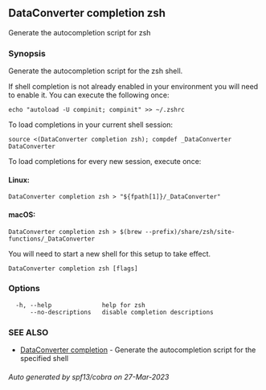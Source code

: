 ## DataConverter completion zsh

Generate the autocompletion script for zsh

### Synopsis

Generate the autocompletion script for the zsh shell.

If shell completion is not already enabled in your environment you will need
to enable it.  You can execute the following once:

	echo "autoload -U compinit; compinit" >> ~/.zshrc

To load completions in your current shell session:

	source <(DataConverter completion zsh); compdef _DataConverter DataConverter

To load completions for every new session, execute once:

#### Linux:

	DataConverter completion zsh > "${fpath[1]}/_DataConverter"

#### macOS:

	DataConverter completion zsh > $(brew --prefix)/share/zsh/site-functions/_DataConverter

You will need to start a new shell for this setup to take effect.


```
DataConverter completion zsh [flags]
```

### Options

```
  -h, --help              help for zsh
      --no-descriptions   disable completion descriptions
```

### SEE ALSO

* [DataConverter completion](DataConverter_completion.md)	 - Generate the autocompletion script for the specified shell

###### Auto generated by spf13/cobra on 27-Mar-2023
